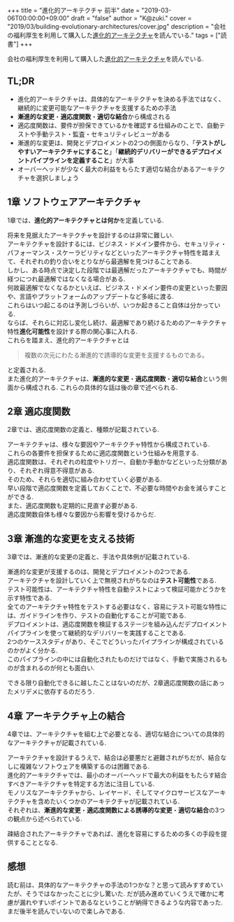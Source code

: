 +++
title = "進化的アーキテクチャ 前半"
date = "2019-03-06T00:00:00+09:00"
draft = "false"
author = "K@zuki."
cover = "2019/03/building-evolutionary-architectures/cover.jpg"
description = "会社の福利厚生を利用して購入した[進化的アーキテクチャ](https://www.oreilly.co.jp/books/9784873118567/)を読んでいる."
tags = ["読書"]
+++

会社の福利厚生を利用して購入した[進化的アーキテクチャ](https://www.oreilly.co.jp/books/9784873118567/)を読んでいる.

## TL;DR
* 進化的アーキテクチャは、具体的なアーキテクチャを決める手法ではなく、継続的に変更可能なアーキテクチャを支援するための手法
* **漸進的な変更**・**適応度関数**・**適切な結合**から構成される
* 適応度関数は、要件が担保できているかを確認する仕組みのことで、自動テストや手動テスト・監査・セキュリティレビューがある
* 漸進的な変更は、開発とデプロイメントの2つの側面からなり、「**テストがしやすいアーキテクチャにすること**」「**継続的デリバリーができるデプロイメントパイプラインを定義すること**」が大事
* オーバーヘッドが少なく最大の利益をもらたす適切な結合があるアーキテクチャを選択しましょう

## 1章 ソフトウェアアーキテクチャ
1章では、**進化的アーキテクチャとは何か**を定義している.

将来を見据えたアーキテクチャを設計するのは非常に難しい.  
アーキテクチャを設計するには、ビジネス・ドメイン要件から、セキュリティ・パフォーマンス・スケーラビリティなどといったアーキテクチャ特性を踏まえて、それぞれの釣り合いをとりながら最適解を見つけることである.  
しかし、ある時点で決定した段階では最適解だったアーキテクチャでも、時間が経つにつれ最適解ではなくなる場合がある.  
何故最適解でなくなるかといえば、ビジネス・ドメイン要件の変更といった要因や、言語やプラットフォームのアップデートなど多岐に渡る.  
これらはいつ起こるのは予測しづらいが、いつか起きること自体は分かっている.  
ならば、それらに対応し変化し続け、最適解であり続けるためのアーキテクチャ特性**進化可能性**を設計する際の関心事に入れる.  
これらを踏まえ、進化的アーキテクチャとは

> 複数の次元にわたる漸進的で誘導的な変更を支援するものである。

と定義される.  
また進化的アーキテクチャは、**漸進的な変更**・**適応度関数**・**適切な結合**という側面から構成される.
これらの具体的な話は後の章で述べられる.

## 2章 適応度関数
2章では、適応度関数の定義と、種類が記載されている.

アーキテクチャは、様々な要因やアーキテクチャ特性から構成されている.  
これらの各要件を担保するために適応度関数という仕組みを用意する.  
適応度関数は、それぞれの粒度やトリガー、自動か手動かなどといった分類があり、それぞれ得意不得意がある.  
そのため、それらを適切に組み合わせていく必要がある.  
早い段階で適応度関数を定義しておくことで、不必要な時間やお金を減らすことができる.  
また、適応度関数も定期的に見直す必要がある.  
適応度関数自体も様々な要因から影響を受けるからだ.

## 3章 漸進的な変更を支える技術
3章では、漸進的な変更の定義と、手法や具体例が記載されている.

漸進的な変更が支援するのは、開発とデプロイメントの2つである.  
アーキテクチャを設計していく上で無視されがちなのは**テスト可能性**である.  
テスト可能性は、アーキテクチャ特性を自動テストによって検証可能かどうかを示す特性である.  
全てのアーキテクチャ特性をテストする必要はなく、容易にテスト可能な特性には、ガイドラインを作り、テストの自動化することが可能である.  
デプロイメントは、適応度関数を検証するステージを組み込んだデプロイメントパイプラインを使って継続的なデリバリーを実践することである.  
2つのケーススタディがあり、そこでどういったパイプラインが構成されているのかがよく分かる.  
このパイプラインの中には自動化されたものだけではなく、手動で実施されるものが含まれるのが何とも面白い.  

できる限り自動化できるに越したことはないのだが、2章適応度関数の話にあったメリデメに依存するのだろう.

## 4章  アーキテクチャ上の結合
4章では、アーキテクチャを組む上で必要となる、適切な結合についての具体的なアーキテクチャが記載されている.

アーキテクチャを設計するうえで、結合は必要悪だと避難されがちだが、結合なしに複雑なソフトウェアを構築するのは困難である.  
進化的アーキテクチャでは、最小のオーバーヘッドで最大の利益をもたらす結合すべきアーキテクチャを特定する方法に注目している.  
モノリスなアーキテクチャから、レイヤード、そしてマイクロサービスなアーキテクチャを含めたいくつかのアーキテクチャが記載されている.  
それぞれは、**漸進的な変更**・**適応度関数による誘導的な変更**・**適切な結合**の3つの観点から述べられている.

疎結合されたアーキテクチャであれば、進化を容易にするための多くの手段を提供することとなる.

## 感想
読む前は、具体的なアーキテクチャの手法の1つかな？と思って読みすすめていたが、そうではなかったことに少し驚いた.
だが読み進めていくうえで確かに考慮が漏れやすいポイントであるなということが納得できるような内容であった.
まだ後半を読んでいないので楽しみである.
